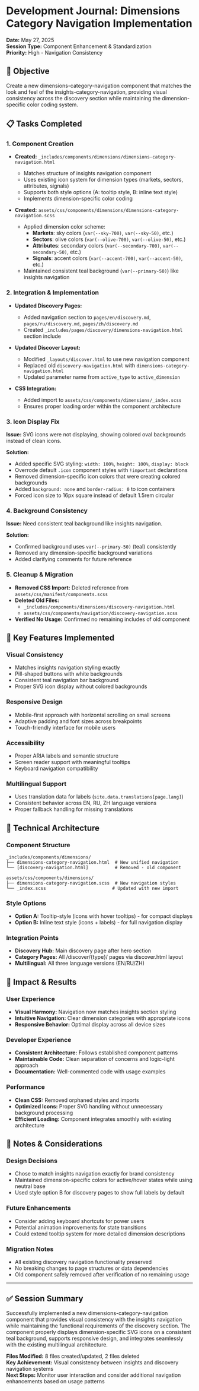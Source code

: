 # Development Journal: Dimensions Category Navigation Implementation
**Date:** May 27, 2025  
**Session Type:** Component Enhancement & Standardization  
**Priority:** High - Navigation Consistency  

## 🎯 Objective
Create a new dimensions-category-navigation component that matches the look and feel of the insights-category-navigation, providing visual consistency across the discovery section while maintaining the dimension-specific color coding system.

## 📋 Tasks Completed

### 1. Component Creation
- **Created:** `_includes/components/dimensions/dimensions-category-navigation.html`
  - Matches structure of insights navigation component
  - Uses existing icon system for dimension types (markets, sectors, attributes, signals)
  - Supports both style options (A: tooltip style, B: inline text style)
  - Implements dimension-specific color coding

- **Created:** `assets/css/components/dimensions/dimensions-category-navigation.scss`
  - Applied dimension color scheme:
    - **Markets**: sky colors (`var(--sky-700)`, `var(--sky-50)`, etc.)
    - **Sectors**: olive colors (`var(--olive-700)`, `var(--olive-50)`, etc.)
    - **Attributes**: secondary colors (`var(--secondary-700)`, `var(--secondary-50)`, etc.)
    - **Signals**: accent colors (`var(--accent-700)`, `var(--accent-50)`, etc.)
  - Maintained consistent teal background (`var(--primary-50)`) like insights navigation

### 2. Integration & Implementation
- **Updated Discovery Pages:**
  - Added navigation section to `pages/en/discovery.md`, `pages/ru/discovery.md`, `pages/zh/discovery.md`
  - Created `_includes/pages/discovery/dimensions-navigation.html` section include

- **Updated Discover Layout:**
  - Modified `_layouts/discover.html` to use new navigation component
  - Replaced old `discovery-navigation.html` with `dimensions-category-navigation.html`
  - Updated parameter name from `active_type` to `active_dimension`

- **CSS Integration:**
  - Added import to `assets/css/components/dimensions/_index.scss`
  - Ensures proper loading order within the component architecture

### 3. Icon Display Fix
**Issue:** SVG icons were not displaying, showing colored oval backgrounds instead of clean icons.

**Solution:**
- Added specific SVG styling: `width: 100%`, `height: 100%`, `display: block`
- Overrode default `.icon` component styles with `!important` declarations
- Removed dimension-specific icon colors that were creating colored backgrounds
- Added `background: none` and `border-radius: 0` to icon containers
- Forced icon size to 16px square instead of default 1.5rem circular

### 4. Background Consistency
**Issue:** Need consistent teal background like insights navigation.

**Solution:**
- Confirmed background uses `var(--primary-50)` (teal) consistently
- Removed any dimension-specific background variations
- Added clarifying comments for future reference

### 5. Cleanup & Migration
- **Removed CSS Import:** Deleted reference from `assets/css/manifest/components.scss`
- **Deleted Old Files:**
  - `_includes/components/dimensions/discovery-navigation.html`
  - `assets/css/components/navigation/discovery-navigation.scss`
- **Verified No Usage:** Confirmed no remaining includes of old component

## 🎨 Key Features Implemented

### Visual Consistency
- Matches insights navigation styling exactly
- Pill-shaped buttons with white backgrounds
- Consistent teal navigation bar background
- Proper SVG icon display without colored backgrounds

### Responsive Design
- Mobile-first approach with horizontal scrolling on small screens
- Adaptive padding and font sizes across breakpoints
- Touch-friendly interface for mobile users

### Accessibility
- Proper ARIA labels and semantic structure
- Screen reader support with meaningful tooltips
- Keyboard navigation compatibility

### Multilingual Support
- Uses translation data for labels (`site.data.translations[page.lang]`)
- Consistent behavior across EN, RU, ZH language versions
- Proper fallback handling for missing translations

## 🔧 Technical Architecture

### Component Structure
```
_includes/components/dimensions/
├── dimensions-category-navigation.html  # New unified navigation
└── [discovery-navigation.html]          # Removed - old component

assets/css/components/dimensions/
├── dimensions-category-navigation.scss  # New navigation styles
└── _index.scss                         # Updated with new import
```

### Style Options
- **Option A:** Tooltip-style (icons with hover tooltips) - for compact displays
- **Option B:** Inline text style (icons + labels) - for full navigation display

### Integration Points
- **Discovery Hub:** Main discovery page after hero section
- **Category Pages:** All /discover/{type}/ pages via discover.html layout
- **Multilingual:** All three language versions (EN/RU/ZH)

## 🎯 Impact & Results

### User Experience
- **Visual Harmony:** Navigation now matches insights section styling
- **Intuitive Navigation:** Clear dimension categories with appropriate icons
- **Responsive Behavior:** Optimal display across all device sizes

### Developer Experience
- **Consistent Architecture:** Follows established component patterns
- **Maintainable Code:** Clean separation of concerns and logic-light approach
- **Documentation:** Well-commented code with usage examples

### Performance
- **Clean CSS:** Removed orphaned styles and imports
- **Optimized Icons:** Proper SVG handling without unnecessary background processing
- **Efficient Loading:** Component integrates smoothly with existing architecture

## 📝 Notes & Considerations

### Design Decisions
- Chose to match insights navigation exactly for brand consistency
- Maintained dimension-specific colors for active/hover states while using neutral base
- Used style option B for discovery pages to show full labels by default

### Future Enhancements
- Consider adding keyboard shortcuts for power users
- Potential animation improvements for state transitions
- Could extend tooltip system for more detailed dimension descriptions

### Migration Notes
- All existing discovery navigation functionality preserved
- No breaking changes to page structures or data dependencies
- Old component safely removed after verification of no remaining usage

---

## ✅ Session Summary
Successfully implemented a new dimensions-category-navigation component that provides visual consistency with the insights navigation while maintaining the functional requirements of the discovery section. The component properly displays dimension-specific SVG icons on a consistent teal background, supports responsive design, and integrates seamlessly with the existing multilingual architecture.

**Files Modified:** 8 files created/updated, 2 files deleted  
**Key Achievement:** Visual consistency between insights and discovery navigation systems  
**Next Steps:** Monitor user interaction and consider additional navigation enhancements based on usage patterns